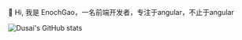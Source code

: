 👋 Hi, 我是 EnochGao，一名前端开发者，专注于angular，不止于angular

<!---
EnochGao/EnochGao is a ✨ special ✨ repository because its `README.md` (this file) appears on your GitHub profile.
You can click the Preview link to take a look at your changes.
--->

![Dusai's GitHub stats](https://github-readme-stats.vercel.app/api?username=enochgao&show_icons=true&theme=radical)
